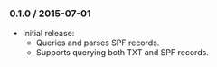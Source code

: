 ### 0.1.0 / 2015-07-01

* Initial release:
  * Queries and parses SPF records.
  * Supports querying both TXT and SPF records.

